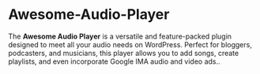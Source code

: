 # Awesome-Audio-Player
The **Awesome Audio Player** is a versatile and feature-packed plugin designed to meet all your audio needs on WordPress. Perfect for bloggers, podcasters, and musicians, this player allows you to add songs, create playlists, and even incorporate Google IMA audio and video ads..
